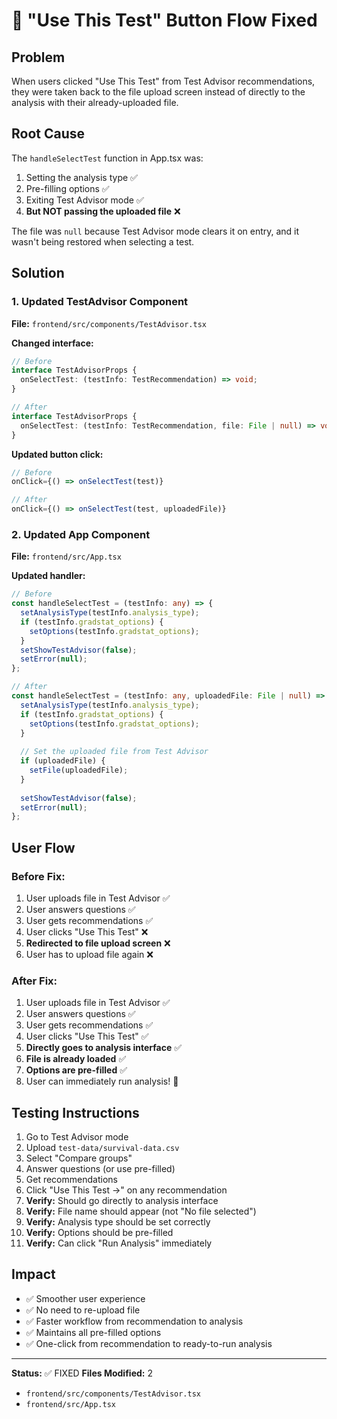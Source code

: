# 🎯 "Use This Test" Button Flow Fixed

## Problem
When users clicked "Use This Test" from Test Advisor recommendations, they were taken back to the file upload screen instead of directly to the analysis with their already-uploaded file.

## Root Cause
The `handleSelectTest` function in App.tsx was:
1. Setting the analysis type ✅
2. Pre-filling options ✅
3. Exiting Test Advisor mode ✅
4. **But NOT passing the uploaded file** ❌

The file was `null` because Test Advisor mode clears it on entry, and it wasn't being restored when selecting a test.

## Solution

### 1. Updated TestAdvisor Component
**File:** `frontend/src/components/TestAdvisor.tsx`

**Changed interface:**
```typescript
// Before
interface TestAdvisorProps {
  onSelectTest: (testInfo: TestRecommendation) => void;
}

// After
interface TestAdvisorProps {
  onSelectTest: (testInfo: TestRecommendation, file: File | null) => void;
}
```

**Updated button click:**
```typescript
// Before
onClick={() => onSelectTest(test)}

// After
onClick={() => onSelectTest(test, uploadedFile)}
```

### 2. Updated App Component
**File:** `frontend/src/App.tsx`

**Updated handler:**
```typescript
// Before
const handleSelectTest = (testInfo: any) => {
  setAnalysisType(testInfo.analysis_type);
  if (testInfo.gradstat_options) {
    setOptions(testInfo.gradstat_options);
  }
  setShowTestAdvisor(false);
  setError(null);
};

// After
const handleSelectTest = (testInfo: any, uploadedFile: File | null) => {
  setAnalysisType(testInfo.analysis_type);
  if (testInfo.gradstat_options) {
    setOptions(testInfo.gradstat_options);
  }
  
  // Set the uploaded file from Test Advisor
  if (uploadedFile) {
    setFile(uploadedFile);
  }
  
  setShowTestAdvisor(false);
  setError(null);
};
```

## User Flow

### Before Fix:
1. User uploads file in Test Advisor ✅
2. User answers questions ✅
3. User gets recommendations ✅
4. User clicks "Use This Test" ❌
5. **Redirected to file upload screen** ❌
6. User has to upload file again ❌

### After Fix:
1. User uploads file in Test Advisor ✅
2. User answers questions ✅
3. User gets recommendations ✅
4. User clicks "Use This Test" ✅
5. **Directly goes to analysis interface** ✅
6. **File is already loaded** ✅
7. **Options are pre-filled** ✅
8. User can immediately run analysis! 🎉

## Testing Instructions

1. Go to Test Advisor mode
2. Upload `test-data/survival-data.csv`
3. Select "Compare groups"
4. Answer questions (or use pre-filled)
5. Get recommendations
6. Click "Use This Test →" on any recommendation
7. **Verify:** Should go directly to analysis interface
8. **Verify:** File name should appear (not "No file selected")
9. **Verify:** Analysis type should be set correctly
10. **Verify:** Options should be pre-filled
11. **Verify:** Can click "Run Analysis" immediately

## Impact
- ✅ Smoother user experience
- ✅ No need to re-upload file
- ✅ Faster workflow from recommendation to analysis
- ✅ Maintains all pre-filled options
- ✅ One-click from recommendation to ready-to-run analysis

---

**Status:** ✅ FIXED
**Files Modified:** 2
- `frontend/src/components/TestAdvisor.tsx`
- `frontend/src/App.tsx`
